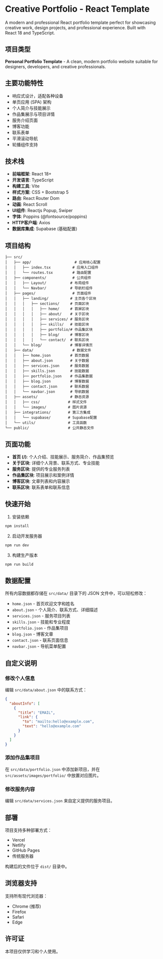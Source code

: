 # Creative Portfolio - React Template

A modern and professional React portfolio template perfect for showcasing creative work, design projects, and professional experience. Built with React 18 and TypeScript.

## 项目类型

**Personal Portfolio Template** - A clean, modern portfolio website suitable for designers, developers, and creative professionals.

## 主要功能特性

- 响应式设计，适配各种设备
- 单页应用 (SPA) 架构
- 个人简介与技能展示
- 作品集展示与项目详情
- 服务介绍页面
- 博客功能
- 联系表单
- 平滑滚动导航
- 轮播组件支持

## 技术栈

- **前端框架**: React 18+
- **开发语言**: TypeScript
- **构建工具**: Vite
- **样式方案**: CSS + Bootstrap 5
- **路由**: React Router Dom
- **动画**: React Scroll
- **UI组件**: Reactjs Popup, Swiper
- **字体**: Poppins (@fontsource/poppins)
- **HTTP客户端**: Axios
- **数据库集成**: Supabase (基础配置)

## 项目结构

```
├── src/
│   ├── app/                    # 应用核心配置
│   │   ├── index.tsx          # 应用入口组件
│   │   └── routes.tsx         # 路由配置
│   ├── components/            # 公共组件
│   │   ├── Layout/           # 布局组件
│   │   └── Navbar/           # 导航栏组件
│   ├── pages/                 # 页面组件
│   │   ├── landing/          # 主页各个区块
│   │   │   ├── sections/     # 页面区块
│   │   │   │   ├── home/     # 首屏区块
│   │   │   │   ├── about/    # 关于区块
│   │   │   │   ├── services/ # 服务区块
│   │   │   │   ├── skills/   # 技能区块
│   │   │   │   ├── portfolio/# 作品集区块
│   │   │   │   ├── blog/     # 博客区块
│   │   │   │   └── contact/  # 联系区块
│   │   └── blog/             # 博客详情页
│   ├── data/                  # 数据文件
│   │   ├── home.json         # 首页数据
│   │   ├── about.json        # 关于数据
│   │   ├── services.json     # 服务数据
│   │   ├── skills.json       # 技能数据
│   │   ├── portfolio.json    # 作品集数据
│   │   ├── blog.json         # 博客数据
│   │   ├── contact.json      # 联系数据
│   │   └── navbar.json       # 导航数据
│   ├── assets/               # 静态资源
│   │   ├── css/             # 样式文件
│   │   └── images/          # 图片资源
│   ├── integrations/        # 第三方集成
│   │   └── supabase/        # Supabase配置
│   └── utils/               # 工具函数
└── public/                  # 公共静态文件
```

## 页面功能

- **首页 (/)**: 个人介绍、技能展示、服务简介、作品集预览
- **关于区块**: 详细个人背景、联系方式、专业技能
- **服务区块**: 提供的专业服务列表
- **作品集区块**: 项目展示和案例详情
- **博客区块**: 文章列表和内容展示
- **联系区块**: 联系表单和联系信息

## 快速开始

1. 安装依赖
```bash
npm install
```

2. 启动开发服务器
```bash
npm run dev
```

3. 构建生产版本
```bash
npm run build
```

## 数据配置

所有内容数据都存储在 `src/data/` 目录下的 JSON 文件中，可以轻松修改：

- `home.json` - 首页欢迎文字和姓名
- `about.json` - 个人简介、联系方式、详细描述
- `services.json` - 服务项目列表
- `skills.json` - 技能和专业程度
- `portfolio.json` - 作品集项目
- `blog.json` - 博客文章
- `contact.json` - 联系页面信息
- `navbar.json` - 导航菜单配置

## 自定义说明

### 修改个人信息
编辑 `src/data/about.json` 中的联系方式：
```json
{
  "aboutInfo": [
    {
      "title": "EMAIL",
      "link": {
        "to": "mailto:hello@example.com",
        "text": "hello@example.com"
      }
    }
  ]
}
```

### 添加作品集项目
在 `src/data/portfolio.json` 中添加新项目，并在 `src/assets/images/portfolio/` 中放置对应图片。

### 修改服务内容
编辑 `src/data/services.json` 来自定义提供的服务项目。

## 部署

项目支持多种部署方式：
- Vercel
- Netlify  
- GitHub Pages
- 传统服务器

构建后的文件位于 `dist/` 目录中。

## 浏览器支持

支持所有现代浏览器：
- Chrome (推荐)
- Firefox
- Safari
- Edge

## 许可证

本项目仅供学习和个人使用。